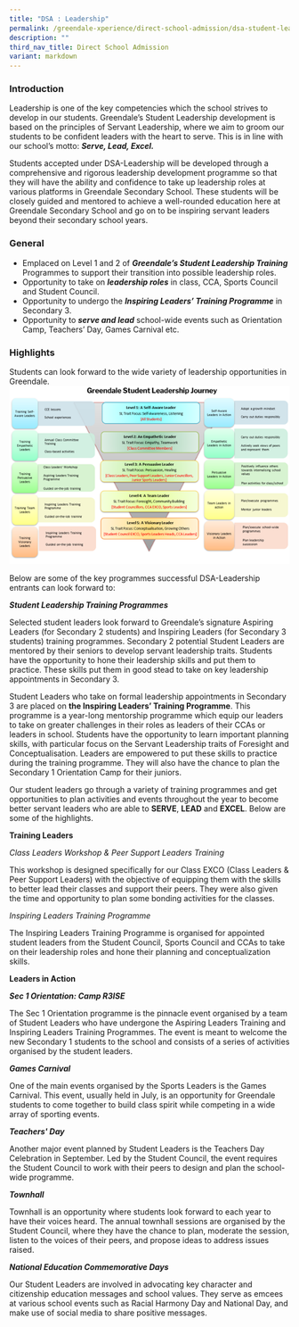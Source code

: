```yaml
---
title: "DSA : Leadership"
permalink: /greendale-xperience/direct-school-admission/dsa-student-leadership/
description: ""
third_nav_title: Direct School Admission
variant: markdown
---
```

### Introduction

Leadership is one of the key competencies which the school strives to develop in our students. Greendale’s Student Leadership development is based on the principles of Servant Leadership, where we aim to groom our students to be confident leaders with the heart to serve. This is in line with our school’s motto: **_Serve, Lead, Excel._**

Students accepted under DSA-Leadership will be developed through a comprehensive and rigorous leadership development programme so that they will have the ability and confidence to take up leadership roles at various platforms in Greendale Secondary School. These students will be closely guided and mentored to achieve a well-rounded education here at Greendale Secondary School and go on to be inspiring servant leaders beyond their secondary school years.

### General

*   Emplaced on Level 1 and 2 of ***Greendale’s Student Leadership Training*** Programmes to support their transition into possible leadership roles.
*   Opportunity to take on ***leadership roles*** in class, CCA, Sports Council and Student Council.
*   Opportunity to undergo the ***Inspiring Leaders’ Training Programme*** in Secondary 3.
*   Opportunity to ***serve and lead*** school-wide events such as Orientation Camp, Teachers’ Day, Games Carnival etc.

### Highlights

Students can look forward to the wide variety of leadership opportunities in Greendale.
![](/images/DSA_Leadership.png)

Below are some of the key programmes successful DSA-Leadership entrants can look forward to:

_**Student Leadership Training Programmes**_

Selected student leaders look forward to Greendale’s signature Aspiring Leaders (for Secondary 2 students) and Inspiring Leaders (for Secondary 3 students) training programmes. Secondary 2 potential Student Leaders are mentored by their seniors to develop servant leadership traits. Students have the opportunity to hone their leadership skills and put them to practice. These skills put them in good stead to take on key leadership appointments in Secondary 3.

Student Leaders who take on formal leadership appointments in Secondary 3 are placed on **the Inspiring Leaders’ Training Programme**. This programme is a year-long mentorship programme which equip our leaders to take on greater challenges in their roles as leaders of their CCAs or leaders in school. Students have the opportunity to learn important planning skills, with particular focus on the Servant Leadership traits of Foresight and Conceptualisation. Leaders are empowered to put these skills to practice during the training programme. They will also have the chance to plan the Secondary 1 Orientation Camp for their juniors.

Our student leaders go through a variety of training programmes and get opportunities to plan activities and events throughout the year to become better servant leaders who are able to **SERVE**, **LEAD** and **EXCEL**. Below are some of the highlights.

**Training Leaders**

_Class Leaders Workshop & Peer Support Leaders Training_

This workshop is designed specifically for our Class EXCO (Class Leaders & Peer Support Leaders) with the objective of equipping them with the skills to better lead their classes and support their peers. They were also given the time and opportunity to plan some bonding activities for the classes.

_Inspiring Leaders Training Programme_

The Inspiring Leaders Training Programme is organised for appointed student leaders from the Student Council, Sports Council and CCAs to take on their leadership roles and hone their planning and conceptualization skills.

**Leaders in Action**

**_Sec 1 Orientation: Camp R3ISE_**

The Sec 1 Orientation programme is the pinnacle event organised by a team of Student Leaders who have undergone the Aspiring Leaders Training and Inspiring Leaders Training Programmes. The event is meant to welcome the new Secondary 1 students to the school and consists of a series of activities organised by the student leaders.

**_Games Carnival_**

One of the main events organised by the Sports Leaders is the Games Carnival. This event, usually held in July, is an opportunity for Greendale students to come together to build class spirit while competing in a wide array of sporting events.

**_Teachers' Day_**

Another major event planned by Student Leaders is the Teachers Day Celebration in September. Led by the Student Council, the event requires the Student Council to work with their peers to design and plan the school-wide programme.

**_Townhall_**

Townhall is an opportunity where students look forward to each year to have their voices heard. The annual townhall sessions are organised by the Student Council, where they have the chance to plan, moderate the session, listen to the voices of their peers, and propose ideas to address issues raised.

**_National Education Commemorative Days_**

Our Student Leaders are involved in advocating key character and citizenship education messages and school values. They serve as emcees at various school events such as Racial Harmony Day and National Day, and make use of social media to share positive messages.